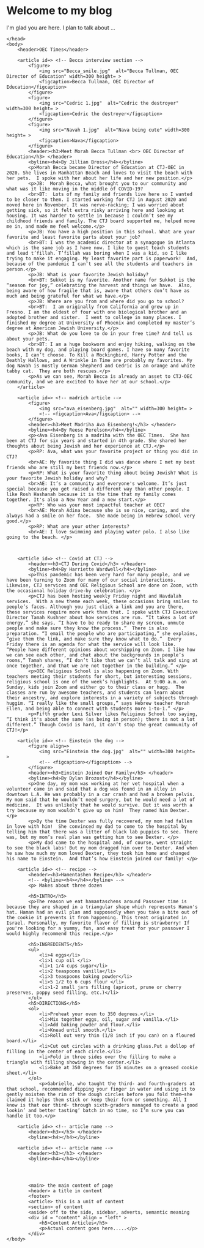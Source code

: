 # Welcome to my blog

I'm glad you are here. I plan to talk about ...

<!doctype html>
<html lang="en-US" dir="ltr"
    <head>
        <meta charset="utf-8>
        <title="OEC Times">
        <meta name="description" content="The OEC Times. Newspaper by the students of CTJ, for the students of CTJ.">
            
    </head>
    <body>
        <header>OEC Times</header> 

        <article id=> <!-- Becca interview section -->
            <figure>
                <img src="Becca_smile.jpg"  alt="Becca Tullman, OEC Director of Education" width=300 height= >
                <figcaption>Becca Tullman, OEC Director of Education</figcaption>
            </figure>
            <figure>
                <img src="Cedric 1.jpg"  alt="Cedric the destroyer" width=300 height= >
                <figcaption>Cedric the destroyer</figcaption>
            </figure>
            <figure>
                <img src="Navah 1.jpg"  alt="Nava being cute" width=300 height= >
                <figcaption>Nava</figcaption>
            </figure>
            <header><h3>Meet Morah Becca Tullman <br> OEC Director of Education</h3> </header>
            <byline><h4>By Jillian Bross</h4></byline>
            <p>Morah Becca became Director of Education at CTJ-OEC in 2020. She lives in Manhattan Beach and loves to visit the beach with her pets.  I spoke with her about her life and her new position.</p> 
            <p>JB:  Morah Becca, what brought you to our community and what was it like moving in the middle of COVID-19?
            <br>BT:  Lots of my family and friends live here so I wanted to be closer to them. I started working for CTJ in August 2020 and moved here in November. It was nerve-racking; I was worried about getting sick, so it felt extra risky arriving here and looking at housing. It was harder to settle in because I couldn’t see my childhood friends and family. The CTJ board supported me, helped move me in, and made me feel welcome.</p> 
            <p>JB: You have a high position in this school. What are your favorite and least favorite parts about your job?
            <br>BT: I was the academic director at a synagogue in Atlanta which is the same job as I have now. I like to guest teach students and lead t’fillah. T’fillah was boring when I was a kid, so I like trying to make it engaging. My least favorite part is paperwork!  And, because of the pandemic I can’t see all the students and teachers in person.</p>
            <p>JB: What is your favorite Jewish holiday?
            <br>BT: Sukkot is my favorite. Another name for Sukkot is the “season for joy,” celebrating the harvest and things we have.  Also, being aware of how fragile that is, aware that others don’t have as much and being grateful for what we have.</p>
            <p>JB: Where are you from and where did you go to school?
            <br>BT:  I am originally from California and grew up in Fresno. I am the oldest of four with one biological brother and an adopted brother and sister.  I went to college in many places. I finished my degree at University of Phoenix and completed my master’s degree at American Jewish University.</p> 
            <p>JB: What do you love to do in your free time? And tell us about your pets.
            <br>BT: I am a huge bookworm and enjoy hiking, walking on the beach with my dog, and playing board games. I have so many favorite books, I can’t choose. To Kill a Mockingbird, Harry Potter and the Deathly Hallows, and A Wrinkle in Time are probably my favorites. My dog Navah is mostly German Shepherd and Cedric is an orange and white tabby cat.  They are both rescues.</p>
            <p>As we can see, Morah Becca is already an asset to CTJ-OEC community, and we are excited to have her at our school.</p>
        </article>

        <article id=> <!-- madrich article -->
            <figure>
                <img src="ava_eisenberg.jpg"  alt="" width=300 height= >
                <!-- <figcaption>Ava</figcaption> -->
            </figure>
            <header><h3>Meet Madriha Ava Eisenberg!</h3> </header>
            <byline><h4>By Reese Perelson</h4></byline>
            <p><Ava Eisenberg is a madriha with the OEC Times.  She has been at CTJ for six years and started in 4th grade. She shared her thoughts about being Jewish and her experience at CTJ.</p>
            <p>RP: Ava, what was your favorite project or thing you did in CTJ?
            <br>AE: My favorite thing I did was dance where I met my best friends who are still my best friends now.</p>
            <p>RP: What is your favorite thing about being Jewish? What is your favorite Jewish holiday and why?
            <br>AE: It’s a community and everyone's welcome. It’s just special because you get raised a different way than other people. I like Rosh Hashanah because it is the time that my family comes together. It's also a New Year and a new start.</p>
            <p>RP: Who was your most impactful teacher at OEC?
            <br>AE: Morah Adina because she is so nice, caring, and she always had a smile on her face.  She made being in Hebrew school very good.</p>
            <p>RP: What are your other interests?
            <br>AE: I love swimming and playing water polo. I also like going to the beach. </p>



        <article id=> <!-- Covid at CTJ -->
            <header><h3>CTJ During Covid</h3> </header>
            <byline><h4>By Harriette Wardwell</h4></byline>
            <p>This pandemic has been very hard for many people, and we have been turning to Zoom for many of our social interactions. Likewise, CTJ services and OEC Religious School are done on Zoom, with the occasional holiday drive-by celebration. </p>
            <p>CTJ has been hosting weekly Friday night and Havdalah services.  With a new theme each week, these occasions bring smiles to people’s faces. Although you just click a link and you are there, these services require more work than that. I spoke with CTJ Executive Director Tamah Kushner about how services are run. “It takes a lot of energy,” she says, “I have to be ready to share my screen, unmute people and make sure they know the process.”  There is also preparation. “I email the people who are participating,” she explains, “give them the link, and make sure they know what to do.”  Every Friday there is an agenda for what the service will look like.  “People have different opinions about worshipping on Zoom. I like how we can see each other, and chat about the backgrounds in people’s rooms,” Tamah shares, “I don’t like that we can’t all talk and sing at once together, and that we are not together in the building.” </p>
            <p>OEC Religious School is also happening on Zoom. With teachers meeting their students for short, but interesting sessions, religious school is one of the week’s highlights.  At 9:00 a.m. on Sunday, kids join Zoom and either go to their class or hugg.  The classes are run by awesome teachers, and students can learn about their ancestry, and explore interests in a variety of subjects through huggim. “I really like the small groups,” says Hebrew teacher Morah Ellen, and being able to connect with students more 1-to-1.” </p>
            <p>Fifth grader Lexi Silver likes Religious School too saying, “I think it's about the same (as being in person); there is not a lot different.” Though Covid is hard, it can’t stop the great community of CTJ!</p>
        
        <article id=> <!-- Einstein the dog -->
            <figure align=>
                <img src="Einstein the dog.jpg"  alt="" width=300 height= >
                <!-- <figcaption></figcaption> -->
            </figure>
            <header><h3>Einstein Joined Our Family</h3> </header>
            <byline><h4>By Dylan Brozost</h4></byline>
            <p>One day, my mom was working at her vet hospital when a volunteer came in and said that a dog was found in an alley in downtown L.A. He was probably in a car crash and had a broken pelvis.  My mom said that he wouldn’t need surgery, but he would need a lot of medicine.  It was unlikely that he would survive. But it was worth a try because my mom wouldn’t give up on him!  They named him Dexter.</p>  
            <p>By the time Dexter was fully recovered, my mom had fallen in love with him!  She convinced my dad to come to the hospital by telling him that there was a litter of black lab puppies to see. There was, but my mom’s real plan was getting him to see Dexter. </p>
            <p>My dad came to the hospital and, of course, went straight to see the black labs! But my mom dragged him over to Dexter. And when he saw how much my mom loved Dexter, they took him home and changed his name to Einstein.  And that’s how Einstein joined our family! </p>
    
        <article id=> <!-- recipe -->
            <header><h3>Hamentashen Recipe</h3> </header>
            <!-- <byline><h4></h4></byline> -->
            <p> Makes about three dozen
                
            <h5>INTRO</h5>
            <p>The reason we eat hamantaschens around Passover time is because they are shaped in a triangular shape which represents Haman's hat. Haman had an evil plan and supposedly when you take a bite out of the cookie it prevents it from happening. This treat originated in Israel. Personally, my favorite flavor of filling is strawberry! If you're looking for a yummy, fun, and easy treat for your passover I would highly recommend this recipe.</p>              
                
            <h5>INGREDIENTS</h5>
            <ul>   
                <li>4 eggs</li>
                <li>1 cup oil </li>
                <li>1 1/4 cups sugar</li>
                <li>2 teaspoons vanilla</li>
                <li>3 teaspoons baking powder</li> 
                <li>5 1/2 to 6 cups flour </li>
                <li>1-2 small jars filling (apricot, prune or cherry preserves, poppy seed filling, etc.)</li>
            </ul>     
            <h5>DIRECTIONS</h5>
            <ol>  
                <li>Preheat your oven to 350 degrees.</li>
                <li>Mix together eggs, oil, sugar and vanilla.</li>
                <li>Add baking powder and flour.</li>
                <li>Knead until smooth.</li>
                <li>Roll out very thin (1/8 inch if you can) on a floured board.</li>
                <li>Cut out circles with a drinking glass.Put a dollop of filling in the center of each circle.</li>
                <li>Fold in three sides over the filling to make a triangle with filling showing in the center.</li>
                <li>Bake at 350 degrees for 15 minutes on a greased cookie sheet.</li>
            </ol>  
                <p>Gabrielle, who taught the third- and fourth-graders at that school, recommended dipping your finger in water and using it to gently moisten the rim of the dough circles before you fold them—she claimed it helps them stick or keep their form or something. All I know is that our third- through sixth-graders managed to create a good lookin’ and better tasting’ batch in no time, so I’m sure you can handle it too.</p>
        
        <article id=> <!-- article name -->
            <header><h3></h3> </header>
            <byline><h4></h4></byline>
            
        <article id=> <!-- article name -->
            <header><h3></h3> </header>
            <byline><h4></h4></byline>
                
                                                               


            <main> the main content of page
            <header> a title in content
            <footer>
            <article> this is a unit of content
            <section> of content
            <aside> off to the side, sidebar, adverts, semantic meaning
            <div id = "content" align = "left" >
                <h5>Content Articles</h5>
                <p>Actual content goes here.....</p>
            </div>
    </body>
<html>

